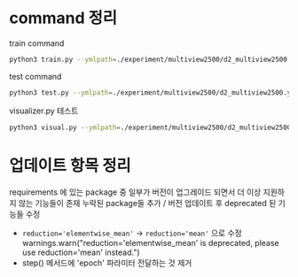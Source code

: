 # command 정리

train command
```sh
python3 train.py --ymlpath=./experiment/multiview2500/d2_multiview2500.yml --gpu=0 --dataroot=./data/LIDC-HDF5-256 --dataset=train --tag=d2_multiview2500 --data=LIDC256 --dataset_class=align_ct_xray_views_std --model_class=MultiViewCTGAN --datasetfile=./data/train.txt --valid_datasetfile=./data/test.txt --valid_dataset=test
```

test command
```sh
python3 test.py --ymlpath=./experiment/multiview2500/d2_multiview2500.yml --gpu=0 --dataroot=./data/LIDC-HDF5-256 --dataset=test --tag=d2_multiview2500 --data=LIDC256 --dataset_class=align_ct_xray_views_std --model_class=MultiViewCTGAN --datasetfile=./data/test.txt --resultdir=./multiview --check_point=90 --how_many=3
```

visualizer.py 테스트
```sh
python3 visual.py --ymlpath=./experiment/multiview2500/d2_multiview2500.yml --gpu=0 --dataroot=./data/LIDC-HDF5-256 --dataset=test --tag=d2_multiview2500 --data=LIDC256 --dataset_class=align_ct_xray_views_std --model_class=MultiViewCTGAN --datasetfile=./data/test.txt --resultdir=./multiview --check_point=90 --how_many=3
```

# 업데이트 항목 정리
requirements 에 있는 package 중 일부가 버전이 업그레이드 되면서 더 이상 지원하지 않는 기능들이 존재
누락된 package들 추가 / 버전 업데이트 후 deprecated 된 기능들 수정
- `reduction='elementwise_mean'` -> `reduction='mean'` 으로 수정
warnings.warn("reduction='elementwise_mean' is deprecated, please use reduction='mean' instead.")
- step() 메서드에 'epoch' 파라미터 전달하는 것 제거
